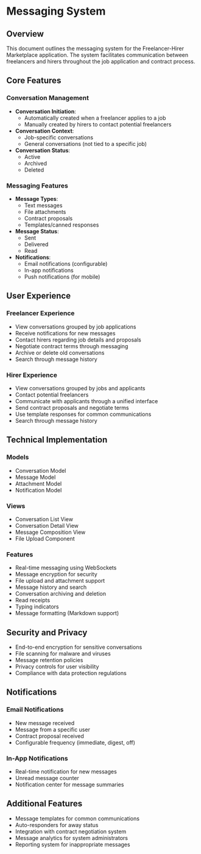 # Messaging System

## Overview
This document outlines the messaging system for the Freelancer-Hirer Marketplace application. The system facilitates communication between freelancers and hirers throughout the job application and contract process.

## Core Features

### Conversation Management
- **Conversation Initiation**:
  - Automatically created when a freelancer applies to a job
  - Manually created by hirers to contact potential freelancers
- **Conversation Context**:
  - Job-specific conversations
  - General conversations (not tied to a specific job)
- **Conversation Status**:
  - Active
  - Archived
  - Deleted

### Messaging Features
- **Message Types**:
  - Text messages
  - File attachments
  - Contract proposals
  - Templates/canned responses
- **Message Status**:
  - Sent
  - Delivered
  - Read
- **Notifications**:
  - Email notifications (configurable)
  - In-app notifications
  - Push notifications (for mobile)

## User Experience

### Freelancer Experience
- View conversations grouped by job applications
- Receive notifications for new messages
- Contact hirers regarding job details and proposals
- Negotiate contract terms through messaging
- Archive or delete old conversations
- Search through message history

### Hirer Experience
- View conversations grouped by jobs and applicants
- Contact potential freelancers
- Communicate with applicants through a unified interface
- Send contract proposals and negotiate terms
- Use template responses for common communications
- Search through message history

## Technical Implementation

### Models
- Conversation Model
- Message Model
- Attachment Model
- Notification Model

### Views
- Conversation List View
- Conversation Detail View
- Message Composition View
- File Upload Component

### Features
- Real-time messaging using WebSockets
- Message encryption for security
- File upload and attachment support
- Message history and search
- Conversation archiving and deletion
- Read receipts
- Typing indicators
- Message formatting (Markdown support)

## Security and Privacy

- End-to-end encryption for sensitive conversations
- File scanning for malware and viruses
- Message retention policies
- Privacy controls for user visibility
- Compliance with data protection regulations

## Notifications

### Email Notifications
- New message received
- Message from a specific user
- Contract proposal received
- Configurable frequency (immediate, digest, off)

### In-App Notifications
- Real-time notification for new messages
- Unread message counter
- Notification center for message summaries

## Additional Features

- Message templates for common communications
- Auto-responders for away status
- Integration with contract negotiation system
- Message analytics for system administrators
- Reporting system for inappropriate messages 